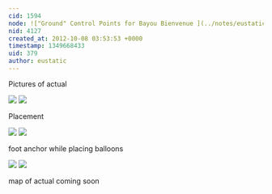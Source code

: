 ```yaml
---
cid: 1594
node: !["Ground" Control Points for Bayou Bienvenue ](../notes/eustatic/10-2-2012/draft-ground-control-points-bayou-bienvenue)
nid: 4127
created_at: 2012-10-08 03:53:53 +0000
timestamp: 1349668433
uid: 379
author: eustatic
---
```


Pictures of actual

<img src="https://farm9.staticflickr.com/8033/8065282676_f83184f610.jpg">

<img src="https://farm9.staticflickr.com/8169/8065283833_b36e345fd6.jpg">

Placement

<img src="https://farm9.staticflickr.com/8315/8065280778_0c7d3899df.jpg">

<img src="https://farm9.staticflickr.com/8321/8065281097_2ce6b031fa.jpg">

foot anchor while placing balloons

<img src="https://farm9.staticflickr.com/8031/8065281517_ba9d9fe11c.jpg">

<img src="https://farm9.staticflickr.com/8312/8065282178_c685a79ee9.jpg">


map of actual coming soon


